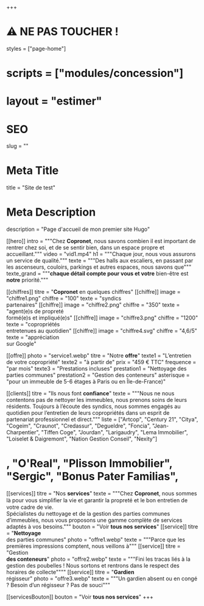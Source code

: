 +++
# ⚠️ NE PAS TOUCHER !
styles = ["page-home"]
# scripts = ["modules/concession"]
# layout = "estimer"

# SEO
slug = ""
# Meta Title
title = "Site de test"
# Meta Description
description = "Page d'accueil de mon premier site Hugo"

[[hero]]
intro = """Chez **Copronet**, nous savons combien il est important de rentrer chez soi, et de se sentir bien, dans un espace propre et accueillant."""
video = "vid1.mp4"
h1 = """Chaque jour, nous vous assurons <br>un service de qualité."""
texte = """Des halls aux escaliers, en passant par les ascenseurs, couloirs, parkings et autres espaces, nous savons que"""
texte_grand = """**chaque détail compte pour vous et votre** bien-être est **notre** priorité."""

[[chiffres]]
titre = "**Copronet** en quelques chiffres"
[[chiffre]]
image = "chiffre1.png"
chiffre = "100"
texte = "syndics<br>partenaires"
[[chiffre]]
image = "chiffre2.png"
chiffre = "350"
texte = "agent(e)s de propreté<br>formé(e)s et impliqué(e)s"
[[chiffre]]
image = "chiffre3.png"
chiffre = "1200"
texte = "copropriétés<br>entretenues au quotidien"
[[chiffre]]
image = "chiffre4.svg"
chiffre = "4,6/5"
texte = "appréciation<br>sur Google"

[[offre]]
photo = "service1.webp"
titre = "Notre **offre**"
texte1 = "L’entretien de votre copropriété"
texte2 = "à partir de"
prix = "459 € TTC"
frequence = "par mois"
texte3 = "Prestations incluses"
prestation1 = "Nettoyage des parties communes"
prestation2 = "Gestion des conteneurs"
asterisque = "pour un immeuble de 5-6 étages à Paris ou en Île-de-France)"

[[clients]]
titre = "Ils nous font **confiance**"
texte = """Nous ne nous contentons pas de nettoyer les immeubles, nous prenons soins de leurs résidents. Toujours à l’écoute des syndics, nous sommes engagés au quotidien pour l’entretien de leurs copropriétés dans un esprit de partenariat professionnel et direct."""
liste = ["Artcop", "Century 21", "Citya", "Cogeim", "Craunot", "Credassur", "Degueldre", "Foncia", "Jean-Charpentier", "Tiffen Coge", "Jourdan", "Larigaudry", "Lema Immobilier", "Loiselet & Daigremont", "Nation Gestion Conseil", "Nexity"]
# , "O'Real", "Plisson Immobilier", "Sergic", "Bonus Pater Familias",

[[services]]
titre = "Nos **services**"
texte = """Chez **Copronet**, nous sommes là pour vous simpliﬁer la vie et garantir la propreté et le bon entretien de votre cadre de vie.<br>
Spécialistes du nettoyage et de la gestion des parties communes d’immeubles, nous vous
proposons une gamme complète de services adaptés à vos besoins."""
bouton = "Voir **tous nos services**"
[[service]]
titre = "**Nettoyage**<br>des parties communes"
photo = "offre1.webp"
texte = """Parce que les premières impressions comptent, nous veillons à"""
[[service]]
titre = "Gestion<br> **des conteneurs**"
photo = "offre2.webp"
texte = """Fini les tracas liés à la gestion des poubelles ! Nous sortons et rentrons dans le respect des horaires de collecte""""
[[service]]
titre = "**Gardien**<br>régisseur"
photo = "offre3.webp"
texte = """Un gardien absent ou en congé ? Besoin d’un régisseur ? Pas de souci"""

[[servicesBouton]]
bouton = "Voir **tous nos services**"
+++
